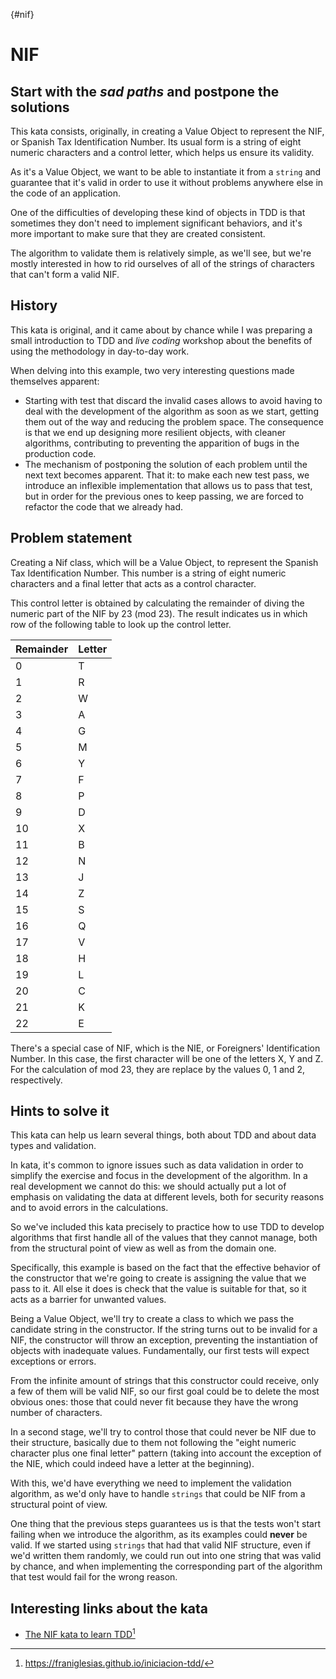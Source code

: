 {#nif}
# NIF

## Start with the *sad paths* and postpone the solutions

This kata consists, originally, in creating a Value Object to represent the NIF, or Spanish Tax Identification Number. Its usual form is a string of eight numeric characters and a control letter, which helps us ensure its validity.

As it's a Value Object, we want to be able to instantiate it from a `string` and guarantee that it's valid in order to use it without problems anywhere else in the code of an application.

One of the difficulties of developing these kind of objects in TDD is that sometimes they don't need to implement significant behaviors, and it's more important to make sure that they are created consistent.

The algorithm to validate them is relatively simple, as we'll see, but we're mostly interested in how to rid ourselves of all of the strings of characters that can't form a valid NIF.

## History

This kata is original, and it came about by chance while I was preparing a small introduction to TDD and *live coding* workshop about the benefits of using the methodology in day-to-day work.

When delving into this example, two very interesting questions made themselves apparent:

* Starting with test that discard the invalid cases allows to avoid having to deal with the development of the algorithm as soon as we start, getting them out of the way and reducing the problem space. The consequence is that we end up designing more resilient objects, with cleaner algorithms, contributing to preventing the apparition of bugs in the production code.
* The mechanism of postponing the solution of each problem until the next text becomes apparent. That it: to make each new test pass, we introduce an inflexible implementation that allows us to pass that test, but in order for the previous ones to keep passing, we are forced to refactor the code that we already had.

## Problem statement

Creating a Nif class, which will be a Value Object, to represent the Spanish Tax Identification Number. This number is a string of eight numeric characters and a final letter that acts as a control character.

This control letter is obtained by calculating the remainder of diving the numeric part of the NIF by 23 (mod 23). The result indicates us in which row of the following table to look up the control letter.

| Remainder | Letter |
|------|-------|
| 0 | T |
| 1 | R |
| 2 | W |
| 3 | A |
| 4 | G |
| 5 | M |
| 6 | Y |
| 7 | F |
| 8 | P |
| 9 | D |
| 10 | X |
| 11 | B |
| 12 | N |
| 13 | J |
| 14 | Z |
| 15 | S |
| 16 | Q |
| 17 | V |
| 18 | H |
| 19 | L |
| 20 | C |
| 21 | K |
| 22 | E |

There's a special case of NIF, which is the NIE, or Foreigners' Identification Number. In this case, the first character will be one of the letters X, Y and Z. For the calculation of mod 23, they are replace by the values 0, 1 and 2, respectively.

## Hints to solve it

This kata can help us learn several things, both about TDD and about data types and validation.

In kata, it's common to ignore issues such as data validation in order to simplify the exercise and focus in the development of the algorithm. In a real development we cannot do this: we should actually put a lot of emphasis on validating the data at different levels, both for security reasons and to avoid errors in the calculations.

So we've included this kata precisely to practice how to use TDD to develop algorithms that first handle all of the values that they cannot manage, both from the structural point of view as well as from the domain one.

Specifically, this example is based on the fact that the effective behavior of the constructor that we're going to create is assigning the value that we pass to it. All else it does is check that the value is suitable for that, so it acts as a barrier for unwanted values.

Being a Value Object, we'll try to create a class to which we pass the candidate string in the constructor. If the string turns out to be invalid for a NIF, the constructor will throw an exception, preventing the instantiation of objects with inadequate values. Fundamentally, our first tests will expect exceptions or errors.

From the infinite amount of strings that this constructor could receive, only a few of them will be valid NIF, so our first goal could be to delete the most obvious ones: those that could never fit because they have the wrong number of characters.

In a second stage, we'll try to control those that could never be NIF due to their structure, basically due to them not following the "eight numeric character plus one final letter" pattern (taking into account the exception of the NIE, which could indeed have a letter at the beginning).

With this, we'd have everything we need to implement the validation algorithm, as we'd only have to handle `strings` that could be NIF from a structural point of view.

One thing that the previous steps guarantees us is that the tests won't start failing when we introduce the algorithm, as its examples could **never** be valid. If we started using `strings` that had that valid NIF structure, even if we'd written them randomly, we could run out into one string that was valid by chance, and when implementing the corresponding part of the algorithm that test would fail for the wrong reason. 

## Interesting links about the kata

* [The NIF kata to learn TDD](https://franiglesias.github.io/iniciacion-tdd/)[^fn36]

[^fn36]: https://franiglesias.github.io/iniciacion-tdd/